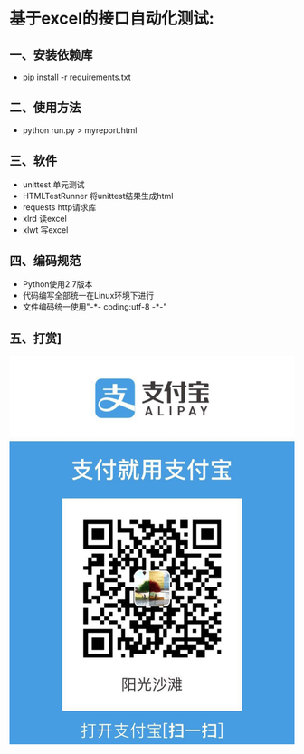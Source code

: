 # 基于excel的接口自动化测试:

## 一、安装依赖库
* pip install -r requirements.txt

## 二、使用方法
* python run.py > myreport.html

## 三、软件
* unittest 单元测试
* HTMLTestRunner 将unittest结果生成html
* requests http请求库
* xlrd 读excel
* xlwt 写excel

## 四、编码规范
* Python使用2.7版本
* 代码编写全部统一在Linux环境下进行 
* 文件编码统一使用"-\*- coding:utf-8 -\*-"

## 五、打赏]
![avatar](https://github.com/yanchunhuo/resources/blob/master/Alipay.jpg)
